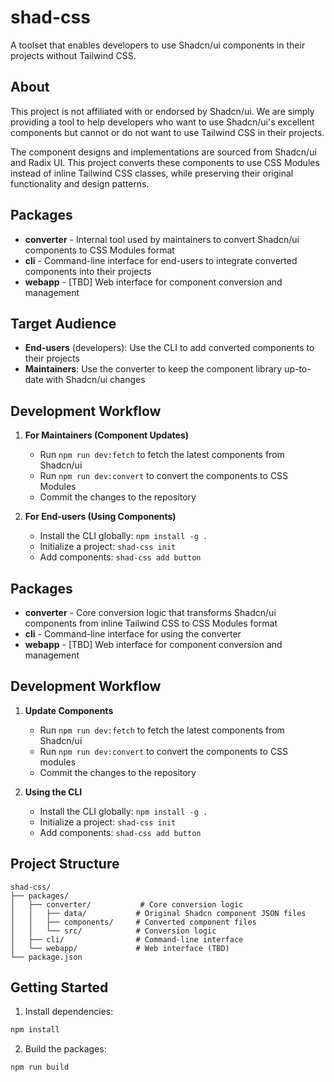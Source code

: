 # shad-css

A toolset that enables developers to use Shadcn/ui components in their projects without Tailwind CSS.

## About

This project is not affiliated with or endorsed by Shadcn/ui. We are simply providing a tool to help developers who want to use Shadcn/ui's excellent components but cannot or do not want to use Tailwind CSS in their projects.

The component designs and implementations are sourced from Shadcn/ui and Radix UI. This project converts these components to use CSS Modules instead of inline Tailwind CSS classes, while preserving their original functionality and design patterns.

## Packages

- **converter** - Internal tool used by maintainers to convert Shadcn/ui components to CSS Modules format
- **cli** - Command-line interface for end-users to integrate converted components into their projects
- **webapp** - [TBD] Web interface for component conversion and management

## Target Audience

- **End-users** (developers): Use the CLI to add converted components to their projects
- **Maintainers**: Use the converter to keep the component library up-to-date with Shadcn/ui changes

## Development Workflow

1. **For Maintainers (Component Updates)**
   - Run `npm run dev:fetch` to fetch the latest components from Shadcn/ui
   - Run `npm run dev:convert` to convert the components to CSS Modules
   - Commit the changes to the repository

2. **For End-users (Using Components)**
   - Install the CLI globally: `npm install -g .`
   - Initialize a project: `shad-css init`
   - Add components: `shad-css add button`

## Packages

- **converter** - Core conversion logic that transforms Shadcn/ui components from inline Tailwind CSS to CSS Modules format
- **cli** - Command-line interface for using the converter
- **webapp** - [TBD] Web interface for component conversion and management

## Development Workflow

1. **Update Components**
   - Run `npm run dev:fetch` to fetch the latest components from Shadcn/ui
   - Run `npm run dev:convert` to convert the components to CSS modules
   - Commit the changes to the repository

2. **Using the CLI**
   - Install the CLI globally: `npm install -g .`
   - Initialize a project: `shad-css init`
   - Add components: `shad-css add button`

## Project Structure

```
shad-css/
├── packages/
│   ├── converter/           # Core conversion logic
│   │   ├── data/           # Original Shadcn component JSON files
│   │   ├── components/     # Converted component files
│   │   └── src/            # Conversion logic
│   ├── cli/                # Command-line interface
│   └── webapp/             # Web interface (TBD)
└── package.json
```

## Getting Started

1. Install dependencies:
```bash
npm install
```

2. Build the packages:
```bash
npm run build
```
